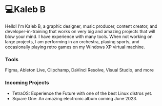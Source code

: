 # 💻Kaleb B
Hello! I'm Kaleb B, a graphic designer, music producer, content creator, and developer-in-training that works on very big and amazing projects that will blow your mind. I have experience with many tools. When not working on large projects, I am performing in an orchestra, playing sports, and occasionally playing retro games on my Windows XP virtual machine.

### Tools
Figma, Ableton Live, Clipchamp, DaVinci Resolve, Visual Studio, and more

### Incoming Projects
- TetraOS: Experience the Future with one of the best Linux distros yet.
- Square One: An amazing electronic album coming June 2023.
